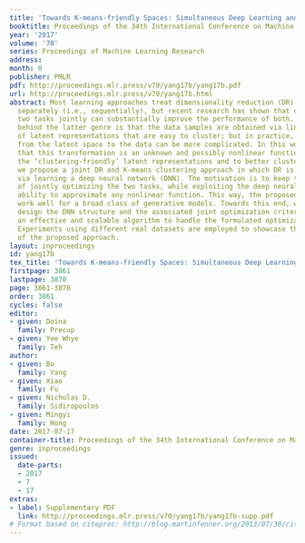 ```yaml
---
title: 'Towards K-means-friendly Spaces: Simultaneous Deep Learning and Clustering'
booktitle: Proceedings of the 34th International Conference on Machine Learning
year: '2017'
volume: '70'
series: Proceedings of Machine Learning Research
address: 
month: 0
publisher: PMLR
pdf: http://proceedings.mlr.press/v70/yang17b/yang17b.pdf
url: http://proceedings.mlr.press/v70/yang17b.html
abstract: Most learning approaches treat dimensionality reduction (DR) and clustering
  separately (i.e., sequentially), but recent research has shown that optimizing the
  two tasks jointly can substantially improve the performance of both. The premise
  behind the latter genre is that the data samples are obtained via linear transformation
  of latent representations that are easy to cluster; but in practice, the transformation
  from the latent space to the data can be more complicated. In this work, we assume
  that this transformation is an unknown and possibly nonlinear function. To recover
  the ‘clustering-friendly’ latent representations and to better cluster the data,
  we propose a joint DR and K-means clustering approach in which DR is accomplished
  via learning a deep neural network (DNN). The motivation is to keep the advantages
  of jointly optimizing the two tasks, while exploiting the deep neural network’s
  ability to approximate any nonlinear function. This way, the proposed approach can
  work well for a broad class of generative models. Towards this end, we carefully
  design the DNN structure and the associated joint optimization criterion, and propose
  an effective and scalable algorithm to handle the formulated optimization problem.
  Experiments using different real datasets are employed to showcase the effectiveness
  of the proposed approach.
layout: inproceedings
id: yang17b
tex_title: 'Towards K-means-friendly Spaces: Simultaneous Deep Learning and Clustering'
firstpage: 3861
lastpage: 3870
page: 3861-3870
order: 3861
cycles: false
editor:
- given: Doina
  family: Precup
- given: Yee Whye
  family: Teh
author:
- given: Bo
  family: Yang
- given: Xiao
  family: Fu
- given: Nicholas D.
  family: Sidiropoulos
- given: Mingyi
  family: Hong
date: 2017-07-17
container-title: Proceedings of the 34th International Conference on Machine Learning
genre: inproceedings
issued:
  date-parts:
  - 2017
  - 7
  - 17
extras:
- label: Supplementary PDF
  link: http://proceedings.mlr.press/v70/yang17b/yang17b-supp.pdf
# Format based on citeproc: http://blog.martinfenner.org/2013/07/30/citeproc-yaml-for-bibliographies/
---
```

